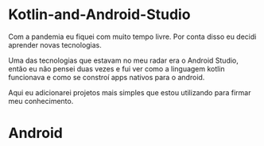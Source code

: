 # Kotlin-and-Android-Studio

Com a pandemia eu fiquei com muito tempo livre. Por conta disso eu decidi aprender novas tecnologias.

Uma das tecnologias que estavam no meu radar era o Android Studio, então eu não pensei duas vezes e fui ver como a linguagem kotlin funcionava e como se constroí apps nativos para o android.

Aqui eu adicionarei projetos mais simples que estou utilizando para firmar meu conhecimento. 
# Android
